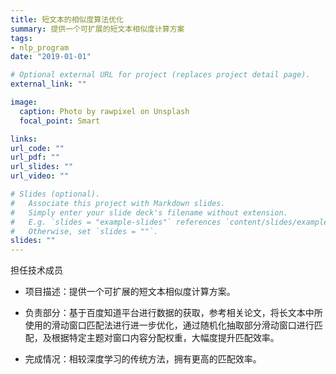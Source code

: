 ```yaml
---
title: 短文本的相似度算法优化
summary: 提供一个可扩展的短文本相似度计算方案
tags:
- nlp_program
date: "2019-01-01"

# Optional external URL for project (replaces project detail page).
external_link: ""

image:
  caption: Photo by rawpixel on Unsplash
  focal_point: Smart

links:
url_code: ""
url_pdf: ""
url_slides: ""
url_video: ""

# Slides (optional).
#   Associate this project with Markdown slides.
#   Simply enter your slide deck's filename without extension.
#   E.g. `slides = "example-slides"` references `content/slides/example-slides.md`.
#   Otherwise, set `slides = ""`.
slides: ""
---
```

担任技术成员

- 项目描述：提供一个可扩展的短文本相似度计算方案。

- 负责部分：基于百度知道平台进行数据的获取，参考相关论文，将长文本中所使用的滑动窗口匹配法进行进一步优化，通过随机化抽取部分滑动窗口进行匹配，及根据特定主题对窗口内容分配权重，大幅度提升匹配效率。

- 完成情况：相较深度学习的传统方法，拥有更高的匹配效率。
